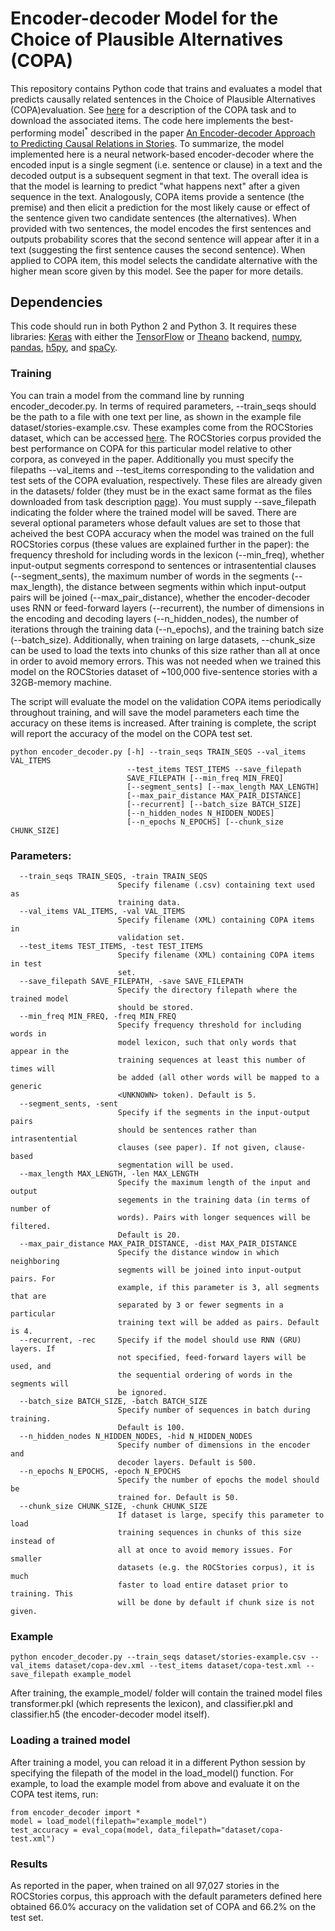 # Encoder-decoder Model for the Choice of Plausible Alternatives (COPA)
This repository contains Python code that trains and evaluates a model that predicts causally related sentences in the Choice of Plausible Alternatives (COPA)evaluation. See [here](http://people.ict.usc.edu/~gordon/copa.html) for a description of the COPA task and to download the associated items. The code here implements the best-performing model<sup>*</sup> described in the paper [An Encoder-decoder Approach to Predicting Causal Relations in Stories](https://roemmele.github.io/publications/copa.pdf). To summarize, the model implemented here is a neural network-based encoder-decoder where the encoded input is a single segment (i.e. sentence or clause) in a text and the decoded output is a subsequent segment in that text. The overall idea is that the model is learning to predict "what happens next" after a given sequence in the text. Analogously, COPA items provide a sentence (the premise) and then elicit a prediction for the most likely cause or effect of the sentence given two candidate sentences (the alternatives). When provided with two sentences, the model encodes the first sentences and outputs probability scores that the second sentence will appear after it in a text (suggesting the first sentence causes the second sentence). When applied to COPA item, this model selects the candidate alternative with the higher mean score given by this model. See the paper for more details.

## Dependencies

This code should run in both Python 2 and Python 3. It requires these libraries: [Keras](keras.io) with either the [TensorFlow](https://www.tensorflow.org/) or [Theano](http://deeplearning.net/software/theano/) backend, [numpy](numpy.org), [pandas](http://pandas.pydata.org/), [h5py](http://www.h5py.org/), and [spaCy](https://spacy.io/).

### Training

You can train a model from the command line by running encoder_decoder.py. In terms of required parameters, --train_seqs should be the path to a file with one text per line, as shown in the example file dataset/stories-example.csv. These examples come from the ROCStories dataset, which can be accessed [here](http://cs.rochester.edu/nlp/rocstories/). The ROCStories corpus provided the best performance on COPA for this particular model relative to other corpora, as conveyed in the paper. Additionally you must specify the filepaths --val_items and --test_items corresponding to the validation and test sets of the COPA evaluation, respectively. These files are already given in the datasets/ folder (they must be in the exact same format as the files downloaded from task description [page](http://people.ict.usc.edu/~gordon/copa.html)). You must supply --save_filepath indicating the folder where the trained model will be saved. There are several optional parameters whose default values are set to those that acheived the best COPA accuracy when the model was trained on the full ROCStories corpus (these values are explained further in the paper): the frequency threshold for including words in the lexicon (--min_freq), whether input-output segments correspond to sentences or intrasentential clauses (--segment_sents), the maximum number of words in the segments (--max_length), the distance between segments within which input-output pairs will be joined (--max_pair_distance), whether the encoder-decoder uses RNN or feed-forward layers (--recurrent), the number of dimensions in the encoding and decoding layers (--n_hidden_nodes), the number of iterations through the training data (--n_epochs), and the training batch size (--batch_size). Additionally, when training on large datasets, --chunk_size can be used to load the texts into chunks of this size rather than all at once in order to avoid memory errors. This was not needed when we trained this model on the ROCStories dataset of ~100,000 five-sentence stories with a 32GB-memory machine.

The script will evaluate the model on the validation COPA items periodically throughout training, and will save the model parameters each time the accuracy on these items is increased. After training is complete, the script will report the accuracy of the model on the COPA test set.

```
python encoder_decoder.py [-h] --train_seqs TRAIN_SEQS --val_items VAL_ITEMS
                          --test_items TEST_ITEMS --save_filepath
                          SAVE_FILEPATH [--min_freq MIN_FREQ]
                          [--segment_sents] [--max_length MAX_LENGTH]
                          [--max_pair_distance MAX_PAIR_DISTANCE]
                          [--recurrent] [--batch_size BATCH_SIZE]
                          [--n_hidden_nodes N_HIDDEN_NODES]
                          [--n_epochs N_EPOCHS] [--chunk_size CHUNK_SIZE]
```
### Parameters:
```
  --train_seqs TRAIN_SEQS, -train TRAIN_SEQS
                        Specify filename (.csv) containing text used as
                        training data.
  --val_items VAL_ITEMS, -val VAL_ITEMS
                        Specify filename (XML) containing COPA items in
                        validation set.
  --test_items TEST_ITEMS, -test TEST_ITEMS
                        Specify filename (XML) containing COPA items in test
                        set.
  --save_filepath SAVE_FILEPATH, -save SAVE_FILEPATH
                        Specify the directory filepath where the trained model
                        should be stored.
  --min_freq MIN_FREQ, -freq MIN_FREQ
                        Specify frequency threshold for including words in
                        model lexicon, such that only words that appear in the
                        training sequences at least this number of times will
                        be added (all other words will be mapped to a generic
                        <UNKNOWN> token). Default is 5.
  --segment_sents, -sent
                        Specify if the segments in the input-output pairs
                        should be sentences rather than intrasentential
                        clauses (see paper). If not given, clause-based
                        segmentation will be used.
  --max_length MAX_LENGTH, -len MAX_LENGTH
                        Specify the maximum length of the input and output
                        segements in the training data (in terms of number of
                        words). Pairs with longer sequences will be filtered.
                        Default is 20.
  --max_pair_distance MAX_PAIR_DISTANCE, -dist MAX_PAIR_DISTANCE
                        Specify the distance window in which neighboring
                        segments will be joined into input-output pairs. For
                        example, if this parameter is 3, all segments that are
                        separated by 3 or fewer segments in a particular
                        training text will be added as pairs. Default is 4.
  --recurrent, -rec     Specify if the model should use RNN (GRU) layers. If
                        not specified, feed-forward layers will be used, and
                        the sequential ordering of words in the segments will
                        be ignored.
  --batch_size BATCH_SIZE, -batch BATCH_SIZE
                        Specify number of sequences in batch during training.
                        Default is 100.
  --n_hidden_nodes N_HIDDEN_NODES, -hid N_HIDDEN_NODES
                        Specify number of dimensions in the encoder and
                        decoder layers. Default is 500.
  --n_epochs N_EPOCHS, -epoch N_EPOCHS
                        Specify the number of epochs the model should be
                        trained for. Default is 50.
  --chunk_size CHUNK_SIZE, -chunk CHUNK_SIZE
                        If dataset is large, specify this parameter to load
                        training sequences in chunks of this size instead of
                        all at once to avoid memory issues. For smaller
                        datasets (e.g. the ROCStories corpus), it is much
                        faster to load entire dataset prior to training. This
                        will be done by default if chunk size is not given.
```
### Example
```
python encoder_decoder.py --train_seqs dataset/stories-example.csv --val_items dataset/copa-dev.xml --test_items dataset/copa-test.xml --save_filepath example_model
```

After training, the example_model/ folder will contain the trained model files transformer.pkl (which represents the lexicon), and classifier.pkl and classifier.h5 (the encoder-decoder model itself).

### Loading a trained model

After training a model, you can reload it in a different Python session by specifying the filepath of the model in the load_model() function. For example, to load the example model from above and evaluate it on the COPA test items, run:

```
from encoder_decoder import *
model = load_model(filepath="example_model")
test_accuracy = eval_copa(model, data_filepath="dataset/copa-test.xml")
```

### Results

As reported in the paper, when trained on all 97,027 stories in the ROCStories corpus, this approach with the default parameters defined here obtained 66.0% accuracy on the validation set of COPA and 66.2% on the test set.